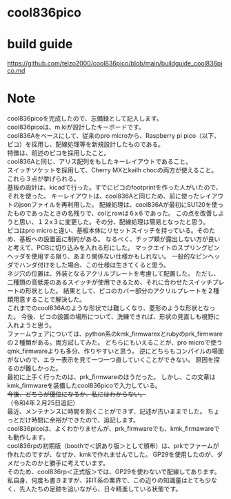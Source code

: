 # cool836pico

# build guide
https://github.com/telzo2000/cool836pico/blob/main/buildguide_cool836pico.md

# Note
cool836picoを完成したので、忘備録として記入します。
<br>
cool836picoは、m.kiが設計したキーボードです。<br>
cool836Aをベースにして、従来のpro microから、Raspberry pi pico（以下、ピコ）を採用し、配線処理等を新規設計したものである。<br>
特徴は、前述のピコを採用したこと。<br>
cool836Aと同じ、アリス配列をもしたキーレイアウトであること。<br>
スイッチソケットを採用して、Cherry MXとkailh chocの両方が使えること。<br>
これら３点が挙げられる。<br>
基板の設計は、kicadで行った。すでにピコのfootprintを作った人がいたので、それを使った。
キーレイアウトは、cool836Aと同じため、前に使ったレイアウトのjsonファイルを再利用した。
配線処理は、cool836Aが最初にSU120を使ったものであったときの名残りで、colとrowは６x６であった。
この点を改善しようと思い、１２x３に変更した。その分、配線処理は簡易となったと思う。<br>
ピコはpro microと違い、基板本体にリセットスイッチを持っている。そのため、基板への設置面に制約がある。
なるべく、チップ類が露出しない方が良いと考えて、PCBに切り込みを入れる形にした。
マックエイトのスプリングピンヘッダを使用する限り、あまり関係ない仕様かもしれない。
一般的なピンヘッダでハンダ付けをした場合、この仕様は生きてくると思う。<br>
ネジ穴の位置は、外装となるアクリルプレートを考慮して配置した。
ただし、二種類の高低差のあるスイッチが使用できるため、それに合わせたスイッチプレートの形状とした。
結果として、ピコのカバー部分のアクリルプレートを２種類用意することで解決した。<br>
これまでのcool836Aのような形状では難しくなり、菱形のような形状となった。
今後、ピコの設置の場所について、洗練できれば、形状の見直しも視野に入れようと思う。<br>
ファームウェアについては、python系のkmk_firmwarexとrubyのprk_firmwareの２種類がある。両方試してみた。
どちらにもいえることが、pro microで使うqmk_firmwareよりも多分、作りやすいと思う。
逆にどちらもコンパイルの場面がないので、エラー表示を見て一つ一つ直していくことができない。
原因を探るのが難しかった。<br>
最初に上手く行ったのは、prk_firmwareのほうだった。
しかし、この文章はkmk_firmwareを装備したcool836picoで入力している。<br>
~~今後、どちらが優位になるか、私にはわからない。~~<br>
（令和4年２月25日追記）<br>
最近、メンテナンスに時間を割くことができず、記述が古いままでした。
ちょっとだけ時間に余裕ができたので、追記します。
<br>
cool836picoは、よくわかりませんが、prk_firmwareでも、kmk_firmawareでも動作します。
<br>
cool836rpの初期版（boothで＜訳あり版＞として頒布）は、prkでファームが作れたのですが、なぜか、kmkで作れませんでした。
GP29を使用したのが、ダメだったのかと勝手に考えています。
<br>そのため、cool836rp＜正式版＞では、GP29を使わないで配線してあります。
<br>
私自身、何度も書きますが、非IT系の業界で、この辺りの知識量はとても少なく、先人たちの足跡を追いながら、日々精進している状態です。

